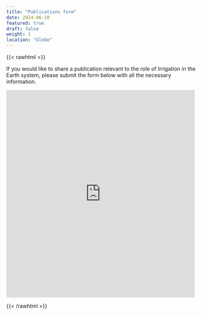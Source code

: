 ```yaml
---
title: "Publications form"
date: 2024-06-10
featured: true
draft: false
weight: 1
location: "Globe"
---
```

{{< rawhtml >}}
<div>
<p> If you would like to share a publication relevant to the role of Irrigation in the Earth system, please submit the form below with all the necessary information.
  <p>  <iframe src="https://docs.google.com/forms/d/e/1FAIpQLSc2bUqqXhLpvOTz_LVhPUY2cP_C9GSvPkbmIuOowUN8gmaybA/viewform?embedded=true" width="500" height="550" frameborder="0" marginheight="0" marginwidth="0">Loading…</iframe>
</p>
</div>
{{< /rawhtml >}}
<!--more-->
